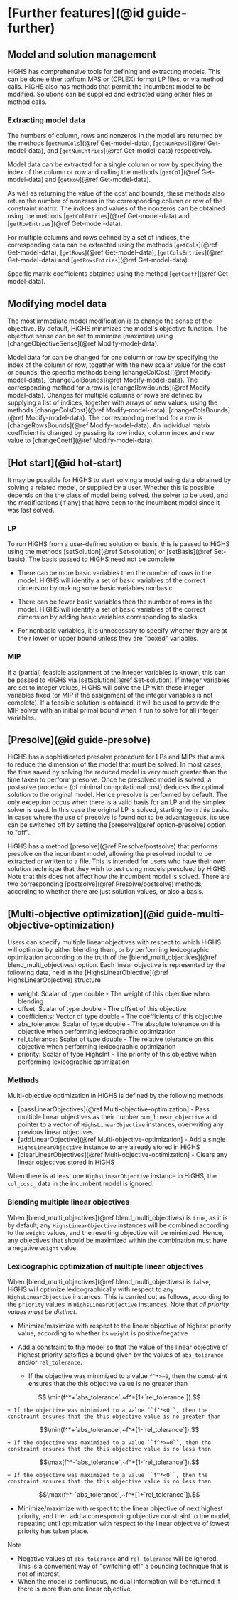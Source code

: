 # [Further features](@id guide-further)

## Model and solution management

HiGHS has comprehensive tools for defining and extracting models. This can be
done either to/from MPS or (CPLEX) format LP files, or via method calls. HiGHS
also has methods that permit the incumbent model to be modified. Solutions can
be supplied and extracted using either files or method calls.

### Extracting model data

The numbers of column, rows and nonzeros in the model are returned by the
methods [`getNumCols`](@ref Get-model-data), [`getNumRows`](@ref Get-model-data),
and [`getNumEntries`](@ref Get-model-data) respectively.

Model data can be extracted for a single column or row by specifying the index
of the column or row and calling the methods [`getCol`](@ref Get-model-data) and
[`getRow`](@ref Get-model-data).

As well as returning the value of the cost and bounds, these methods also return
the number of nonzeros in the corresponding column or row of the constraint
matrix. The indices and values of the nonzeros can be obtained using the methods
[`getColEntries`](@ref Get-model-data) and [`getRowEntries`](@ref Get-model-data).

For multiple columns and rows defined by a set of indices, the corresponding
data can be extracted using the methods [`getCols`](@ref Get-model-data),
[`getRows`](@ref Get-model-data), [`getColsEntries`](@ref Get-model-data) and
[`getRowsEntries`](@ref Get-model-data).

Specific matrix coefficients obtained using the method [`getCoeff`](@ref Get-model-data).

## Modifying model data

The most immediate model modification is to change the sense of the objective.
By default, HiGHS minimizes the model's objective function. The objective sense
can be set to minimize (maximize) using [changeObjectiveSense](@ref Modify-model-data).

Model data for can be changed for one column or row by specifying the index of
the column or row, together with the new scalar value for the cost or bounds,
the specific methods being [changeColCost](@ref Modify-model-data),
[changeColBounds](@ref Modify-model-data). The corresponding method for a row is
[changeRowBounds](@ref Modify-model-data). Changes for multiple columns or rows
are defined by supplying a list of indices, together with arrays of new values,
using the methods [changeColsCost](@ref Modify-model-data),
[changeColsBounds](@ref Modify-model-data). The corresponding method for a row
is [changeRowsBounds](@ref Modify-model-data). An individual matrix coefficient
is changed by passing its row index, column index and new value to
[changeCoeff](@ref Modify-model-data).

## [Hot start](@id hot-start)

It may be possible for HiGHS to start solving a model using data
obtained by solving a related model, or supplied by a user. Whether
this is possible depends on the the class of model being solved, the
solver to be used, and the modifications (if any) that have been to
the incumbent model since it was last solved.

### LP

To run HiGHS from a user-defined solution or basis, this is passed to HiGHS
using the methods [setSolution](@ref Set-solution) or [setBasis](@ref Set-basis). The basis passed to HiGHS need not be complete

* There can be more basic variables then the number of rows in the
  model. HiGHS will identify a set of basic variables of the correct
  dimension by making some basic variables nonbasic

* There can be fewer basic variables then the number of rows in the
  model.  HiGHS will identify a set of basic variables of the correct
  dimension by adding basic variables corresponding to slacks.

* For nonbasic variables, it is unnecessary to specify whether they
  are at their lower or upper bound unless they are "boxed" variables.

### MIP

If a (partial) feasible assignment of the integer variables is known,
this can be passed to HiGHS via [setSolution](@ref Set-solution). If
integer variables are set to integer values, HiGHS will solve the LP
with these integer variables fixed (or MIP if the assignment of the
integer variables is not complete). If a feasible solution is
obtained, it will be used to provide the MIP solver with an initial
primal bound when it run to solve for all integer variables.

## [Presolve](@id guide-presolve)

HiGHS has a sophisticated presolve procedure for LPs and MIPs that
aims to reduce the dimension of the model that must be solved. In most
cases, the time saved by solving the reduced model is very much
greater than the time taken to perform presolve. Once he presolved
model is solved, a postsolve procedure (of minimal computational cost)
deduces the optimal solution to the original model. Hence presolve is
performed by default. The only exception occus when there is a valid
basis for an LP and the simplex solver is used. In this case the
original LP is solved, starting from this basis. In cases where the
use of presolve is found not to be advantageous, its use can be
switched off by setting the [presolve](@ref option-presolve) option to
"off".

HiGHS has a method [presolve](@ref Presolve/postsolve) that performs presolve on
the incumbent model, allowing the presolved model to be extracted or
written to a file. This is intended for users who have their own
solution technique that they wish to test using models presolved by
HiGHS. Note that this does not affect how the incumbent model is
solved. There are two corresponding [postsolve](@ref Presolve/postsolve)
methods, according to whether there are just solution values, or also
a basis.

## [Multi-objective optimization](@id guide-multi-objective-optimization)

Users can specify multiple linear objectives with respect to which
HiGHS will optimize by either blending them, or by performing
lexicographic optimization according to the truth of the
[blend\_multi\_objectives](@ref blend_multi_objectives) option. Each
linear objective is represented by the following data, held in the
[HighsLinearObjective](@ref HighsLinearObjective) structure

- weight: Scalar of type double - The weight of this objective when blending 
- offset: Scalar of type double - The offset of this objective
- coefficients: Vector of type double - The coefficients of this objective
- abs\_tolerance: Scalar of type double - The absolute tolerance on this objective when performing lexicographic optimization 
- rel\_tolerance: Scalar of type double - The relative tolerance on this objective when performing lexicographic optimization 
- priority: Scalar of type HighsInt - The priority of this objective when performing lexicographic optimization

### Methods

Multi-objective optimization in HiGHS is defined by the following methods

- [passLinearObjectives](@ref Multi-objective-optimization] - Pass multiple linear objectives as their number `num_linear_objective` and pointer to a vector of `HighsLinearObjective` instances, overwriting any previous linear objectives
- [addLinearObjective](@ref Multi-objective-optimization] - Add a single `HighsLinearObjective` instance to any already stored in HiGHS
- [clearLinearObjectives](@ref Multi-objective-optimization] - Clears any linear objectives stored in HiGHS

When there is at least one `HighsLinearObjective` instance in HiGHS,
the `col_cost_` data in the incumbent model is ignored.

### Blending multiple linear objectives

When [blend\_multi\_objectives](@ref blend_multi_objectives) is `true`,
as it is by default, any `HighsLinearObjective` instances will be
combined according to the `weight` values, and the resulting objective
will be minimized. Hence, any objectives that should be maximized
within the combination must have a negative `weight` value.

### Lexicographic optimization of multiple linear objectives

When [blend\_multi\_objectives](@ref blend_multi_objectives) is `false`,
HiGHS will optimize lexicographically with respect to any
`HighsLinearObjective` instances. This is carried out as follows, according to the
`priority` values in `HighsLinearObjective` instances. Note that _all
priority values must be distinct_.

* Minimize/maximize with respect to the linear objective of highest priority value, according to whether its `weight` is positive/negative

* Add a constraint to the model so that the value of the linear objective of highest priority satsifies a bound given by the values of `abs_tolerance` and/or `rel_tolerance`.

    + If the objective was minimized to a value ``f^*>=0``, then the constraint ensures that the this objective value is no greater than
```math

\min(f^*+`abs_tolerance`,~f^*[1+`rel_tolerance`]).
```

    + If the objective was minimized to a value ``f^*<0``, then the constraint ensures that the this objective value is no greater than
```math
\min(f^*+`abs_tolerance`,~f^*[1-`rel_tolerance`]).
```

    + If the objective was maximized to a value ``f^*>=0``, then the constraint ensures that the this objective value is no less than
```math
\max(f^*-`abs_tolerance`,~f^*[1-`rel_tolerance`]).
```

    + If the objective was maximized to a value ``f^*<0``, then the constraint ensures that the this objective value is no less than
```math
\max(f^*-`abs_tolerance`,~f^*[1+`rel_tolerance`]).
```

* Minimize/maximize with respect to the linear objective of next highest priority, and then add a corresponding objective constraint to the model, repeating until optimization with respect to the linear objective of lowest priority has taken place.

Note

* Negative values of `abs_tolerance` and `rel_tolerance` will be ignored. This is a convenient way of "switching off" a bounding technique that is not of interest.
* When the model is continuous, no dual information will be returned if there is more than one linear objective.


